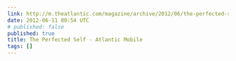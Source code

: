 ```yaml
---
link: http://m.theatlantic.com/magazine/archive/2012/06/the-perfected-self/8970/
date: 2012-06-11 00:54 UTC
# published: false
published: true
title: The Perfected Self - Atlantic Mobile
tags: []
---
```



